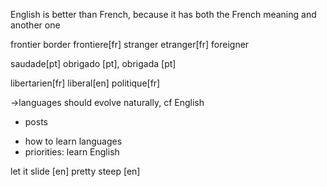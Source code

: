
English is better than French, because it has both the French meaning and another one


frontier border frontiere[fr]
stranger etranger[fr] foreigner

saudade[pt]
obrigado [pt], obrigada [pt]

libertarien[fr]
liberal[en]
politique[fr]





->languages should evolve naturally, cf English
+ posts
- how to learn languages
- priorities: learn English


let it slide [en]
pretty steep [en]